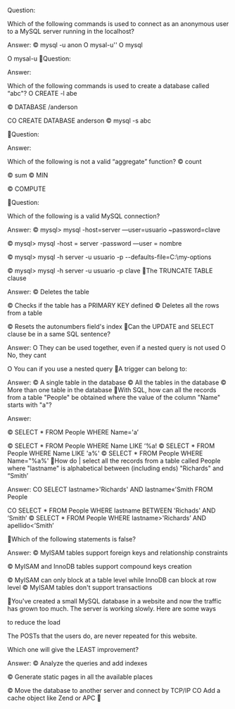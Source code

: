 Question:

Which of the following commands is used to
connect as an anonymous user to a MySQL
server running in the localhost?

Answer:
© mysql -u anon
O mysal-u''
O mysql

O mysal-u
Question:

Answer:


Which of the following commands is used
to create a database called “abc"?
O CREATE -l abe

© DATABASE /anderson

CO CREATE DATABASE anderson
© mysql -s abc

Question:

Answer:


Which of the following is not a valid
“aggregate” function?
© count

© sum
© MIN

© COMPUTE

Question:

Which of the following is a valid
MySQL connection?

Answer:
© mysql> mysql -host=server —user=usuario ~password=clave

© mysql> mysql -host = server -password —user = nombre

© mysql> mysql -h server -u usuario -p --defaults-file=C:\my-options

© mysql> mysql -h server -u usuario -p clave
The TRUNCATE TABLE clause

Answer:
© Deletes the table

© Checks if the table has a PRIMARY KEY defined
© Deletes all the rows from a table

© Resets the autonumbers field's index
Can the UPDATE and SELECT clause
be in a same SQL sentence?

Answer:
O They can be used together, even if a nested query is not used
O No, they cant

O You can if you use a nested query
A trigger can belong to:

Answer:
© A single table in the database
© All the tables in the database
© More than one table in the database
With SQL, how can all the records from a
table "People" be obtained where the value
of the column "Name" starts with "a"?

Answer:

© SELECT * FROM People WHERE Name='a’

© SELECT * FROM People WHERE Name LIKE ‘%a!
© SELECT * FROM People WHERE Name LIKE 'a%'
© SELECT * FROM People WHERE Name="%a%'
How do | select all the records from a table
called People where "lastname" is alphabetical
between (including ends) "Richards" and “Smith’


Answer:
CO SELECT lastname>'Richards' AND lastname«'Smith FROM People

CO SELECT * FROM People WHERE lastname BETWEEN 'Richads' AND ‘Smith’
© SELECT * FROM People WHERE lastname>'Richards’ AND apellido<’Smith’

Which of the following statements is false?

Answer:
© MyISAM tables support foreign keys and relationship constraints

© MyISAM and InnoDB tables support compound keys creation

© MyISAM can only block at a table level while InnoDB can block at row level
© MyISAM tables don't support transactions

You've created a small MySQL database in a website and now the traffic has grown too much.
The server is working slowly. Here are some ways

to reduce the load

The POSTs that the users do, are never repeated for this website.

Which one will give the LEAST improvement?

Answer:
© Analyze the queries and add indexes

© Generate static pages in all the available places

© Move the database to another server and connect by TCP/IP
CO Add a cache object like Zend or APC
 